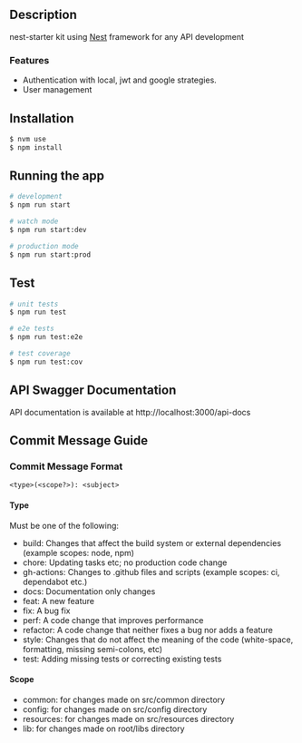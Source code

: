 ## Description

nest-starter kit using [Nest](https://github.com/nestjs/nest) framework for any API development

### Features

- Authentication with local, jwt and google strategies.
- User management

## Installation

```bash
$ nvm use
$ npm install
```

## Running the app

```bash
# development
$ npm run start

# watch mode
$ npm run start:dev

# production mode
$ npm run start:prod
```

## Test

```bash
# unit tests
$ npm run test

# e2e tests
$ npm run test:e2e

# test coverage
$ npm run test:cov
```

## API Swagger Documentation

API documentation is available at http://localhost:3000/api-docs

## Commit Message Guide

### Commit Message Format

```
<type>(<scope?>): <subject>
```

#### Type

Must be one of the following:

- build: Changes that affect the build system or external dependencies (example scopes: node, npm)
- chore: Updating tasks etc; no production code change
- gh-actions: Changes to .github files and scripts (example scopes: ci, dependabot etc.)
- docs: Documentation only changes
- feat: A new feature
- fix: A bug fix
- perf: A code change that improves performance
- refactor: A code change that neither fixes a bug nor adds a feature
- style: Changes that do not affect the meaning of the code (white-space, formatting, missing semi-colons, etc)
- test: Adding missing tests or correcting existing tests

#### Scope

- common: for changes made on src/common directory
- config: for changes made on src/config directory
- resources: for changes made on src/resources directory
- lib: for changes made on root/libs directory
